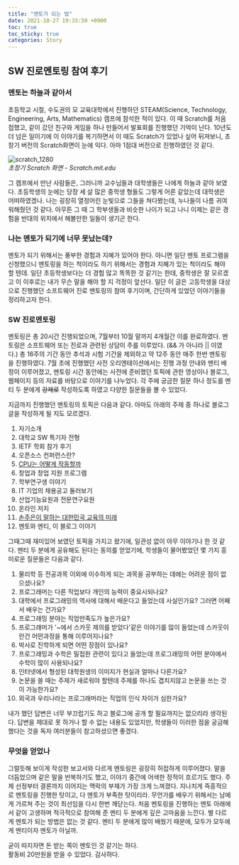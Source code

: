 ```yaml
---
title: "멘토가 되는 법"
date: 2021-10-27 19:33:59 +0900
toc: true
toc_sticky: true
categories: Story
---
```


## SW 진로멘토링 참여 후기

### 멘토는 하늘과 같아서

초등학교 시절, 수도권의 모 교육대학에서 진행하던 STEAM(Science, Technology, Engineering, Arts, Mathematics) 캠프에 참석한 적이 있다.
이 때 Scratch를 처음 접했고, 같이 갔던 친구와 게임을 하나 만들어서 발표회를 진행했던 기억이 난다. 10년도 더 넘은 일이기에 이 이야기를 복기하면서
이 때도 Scratch가 있었나 싶어 뒤져보니, 초창기 버전의 Scratch화면이 눈에 익다. 아마 1점대 버전으로 진행하였던 것 같다. 

![scratch_1280](https://user-images.githubusercontent.com/61682534/139066143-4fb34b55-3399-4f40-95f1-aee1ae14e077.png)  
*초창기 Scratch 화면 - Scratch.mit.edu*

그 캠프에서 만난 사람들은, 그러니까 교수님들과 대학생들은 나에게 하늘과 같아 보였다. 초등학생의 눈에는 당장 세 살 많은 중학생 형들도 그렇게 어른 같았는데 
대학생은 어떠하였겠나. 나는 굉장히 열정어린 눈빛으로 그들을 쳐다봤는데, 누나들이 나름 귀여워해줬던 것 같다. 
아무튼 그 때 그 학부생들과 비슷한 나이가 되고 나니 이제는 같은 경험을 반대의 위치에서 해볼만한 일들이 생기곤 한다.

### 나는 멘토가 되기에 너무 못났는데?

멘토가 되기 위해서는 풍부한 경험과 지혜가 있어야 한다. 아니면 일단 멘토 프로그램을 신청했으니 멘토링을 하는 척이라도 하기 위해서는 경험과 지혜가 있는 척이라도 해야 할 텐데. 
일단 초등학생보다는 더 경험 많고 똑똑한 것 같기는 한데, 중학생은 잘 모르겠고 이 이후로는 내가 무슨 말을 해야 할 지 걱정이 앞선다. 
일단 이 글은 고등학생을 대상으로 진행했던 소프트웨어 진로 멘토링의 참여 후기이며, 간단하게 있었던 이야기들을 정리하고자 한다. 

### SW 진로멘토링

멘토링은 총 20시간 진행되었으며, 7월부터 10월 말까지 4개월간 이를 완료하였다. 멘토링은 소프트웨어 또는 진로과 관련된 상담이 주를 이루었다. (&& 가 아니라 || 이였다.)
총 16주의 기간 동안 추석과 시험 기간을 제외하고 약 12주 동안 매주 한번 멘토링을 진행하였다. 
7월 초에 진행했던 사전 오리엔테이션에서는 진행 과정 안내와 멘티 배정이 이루어졌고, 멘토링 시간 동안에는 사전에 준비했던 토픽에 관한 영상이나 블로그, 웹페이지 등의 
자료를 바탕으로 이야기를 나누었다. 각 주에 궁금한 질문 하나 정도를 멘티 두 분에게  ~~강제로~~ 작성하도록 하였고 다양한 질문들을 볼 수 있었다.

지금까지 진행했던 멘토링의 토픽은 다음과 같다. 아마도 아래의 주제 중 하나로 블로그 글을 작성하게 될 지도 모르겠다.

1. 자기소개
2. 대학교 SW 특기자 전형 
3. IETF 학회 참가 후기
4. 오픈소스 컨퍼런스란?
5. [CPU는 어떻게 작동할까](https://youtu.be/Fg00LN30Ezg)
6. 창업과 창업 지원 프로그램
7. 학부연구생 이야기
8. IT 기업의 채용공고 둘러보기
9. 산업기능요원과 전문연구요원
10. 온라인 저지
11. [손주은이 말하는 대한민국 교육의 미래](https://youtu.be/jheK6aZtJ5A)
12. 멘토와 멘티, 이 블로그 이야기

그때그때 재미있어 보였던 토픽을 가지고 왔기에, 일관성 없이 아무 이야기나 한 것 같다.
멘티 두 분에게 공유해도 된다는 동의를 얻었기에, 학생들이 물어봤었던 몇 가지 흥미로운 질문들은 다음과 같다.

1. 물리학 등 전공과목 이외에 이수하게 되는 과목을 공부하는 데에는 어려운 점이 없으셨나요?
2. 프로그래머는 다른 직업보다 개인의 능력이 중요시되나요?
3. 대학에서 프로그래밍의 역사에 대해서 배운다고 들었는데 사실인가요? 그러면 어째서 배우는 건가요?
4. 프로그래밍 분야는 직업만족도가 높은가요?
5. 프로그래머가 '~에서 스카웃 제의를 받았다'같은 이야기를 많이 들었는데 스카웃이란건 어떤과정을 통해 이루어지나요?
6. 박사로 진학하게 되면 어떤 장점이 있나요?
7. 프로그래밍과 수학은 밀접한 관련이 있다고 들었는데 프로그래밍의 어떤 분야에서 수학이 많이 사용되나요?
8. 인터넷에서 형성된 대학원생의 이미지가 현실과 얼마나 다른가요?
9. 논문을 쓸 때는 주제가 새로워야 할텐데 주제를 하나도 겹치지않고 논문을 쓰는 것이 가능한가요?
10. 외국과 우리나라는 프로그래머라는 직업의 인식 차이가 심한가요?

내가 했던 답변은 너무 부끄럽기도 하고 블로그에 공개 할 필요까지는 없으리라 생각된다.
답변을 제대로 못 하거나 할 수 없는 내용도 있었지만, 학생들이 이러한 점을 궁금해 했다는 것을 독자 여러분들이 참고하셨으면 좋겠다.

### 무엇을 얻었나

그럴듯해 보이게 작성한 보고서와 다르게 멘토링은 굉장히 허접하게 이루어졌다. 말을 더듬었으며 같은 말을 반복하기도 했고, 이야기 중간에 어색한 정적이 흐르기도 했다.
주제 선정부터 결론까지 이어지는 맥락의 부재가 가장 크게 느껴졌다. 지나치게 즉흥적으로 멘토링을 진행한 탓이고, 다 멘토가 부족한 탓이리라. 
무언가를 배우기 위해서는 남에게 가르쳐 주는 것이 최선임을 다시 한번 깨닫는다. 처음 멘토링을 진행하는 멘토 아래에서 같이 고생하며 적극적으로 참여해 준 멘티 두 분에게 깊은 고마움을 느낀다.
별 다르게 멘토가 되는 방법은 없는 것 같다. 멘티 두 분에게 많이 배웠기 때문에, 모두가 모두에게 멘티이자 멘토가 아닐까.

굳이 따지자면 돈 받는 쪽이 멘토인 것 같기는 하다.  
활동비 20만원을 받을 수 있었다. 감사하다.
